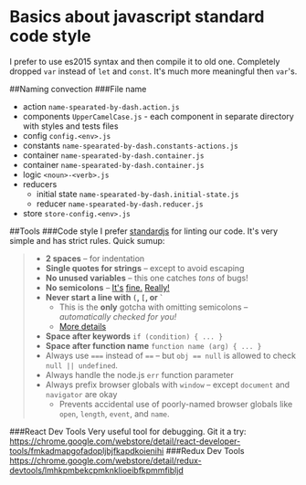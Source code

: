 # Basics about javascript standard code style
I prefer to use es2015 syntax and then compile it to old one. Completely dropped `var` instead of `let` and `const`. It's much more meaningful then `var`'s.

##Naming convection
###File name
* action `name-spearated-by-dash.action.js`
* components `UpperCamelCase.js` - each component in separate directory with styles and tests files
* config `config.<env>.js`
* constants `name-spearated-by-dash.constants-actions.js`
* container `name-spearated-by-dash.container.js`
* container `name-spearated-by-dash.container.js`
* logic `<noun>-<verb>.js`
* reducers 
    * initial state `name-spearated-by-dash.initial-state.js`
    * reducer `name-spearated-by-dash.reducer.js`
* store `store-config.<env>.js`



##Tools
###Code style 
I prefer [standardjs](http://standardjs.com/) for linting our code. It's very simple and has strict rules. 
Quick sumup:
> - **2 spaces** – for indentation
> - **Single quotes for strings** – except to avoid escaping
> - **No unused variables** – this one catches *tons* of bugs!
> - **No semicolons** – [It's][1] [fine.][2] [Really!][3]
> - **Never start a line with `(`, `[`, or `` ` ``**
>   - This is the **only** gotcha with omitting semicolons – *automatically checked for you!*
>   - [More details][4]
> - **Space after keywords** `if (condition) { ... }`
> - **Space after function name** `function name (arg) { ... }`
> - Always use `===` instead of `==` – but `obj == null` is allowed to check `null || undefined`.
> - Always handle the node.js `err` function parameter
> - Always prefix browser globals with `window` – except `document` and `navigator` are okay
>   - Prevents accidental use of poorly-named browser globals like `open`, `length`,
>     `event`, and `name`.

> [1]: http://blog.izs.me/post/2353458699/an-open-letter-to-javascript-leaders-regarding
> [2]: http://inimino.org/~inimino/blog/javascript_semicolons
> [3]: https://www.youtube.com/watch?v=gsfbh17Ax9I
> [4]: RULES.md#semicolons


###React Dev Tools
Very useful tool for debugging. Git it a try:
https://chrome.google.com/webstore/detail/react-developer-tools/fmkadmapgofadopljbjfkapdkoienihi
###Redux Dev Tools
https://chrome.google.com/webstore/detail/redux-devtools/lmhkpmbekcpmknklioeibfkpmmfibljd
